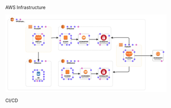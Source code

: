 AWS Infrastructure

![AWS Infrastructure ](https://github.com/ravigomez-portfolios/pdv/blob/master/resources/aws-designer.png?raw=true)

CI/CD
